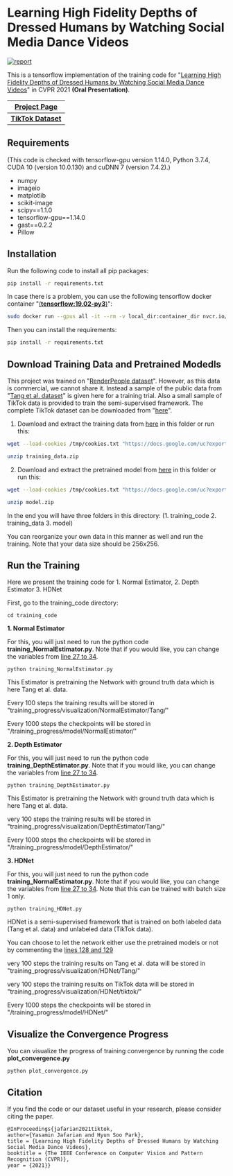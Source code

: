 # Learning High Fidelity Depths of Dressed Humans by Watching Social Media Dance Videos
[![report](https://img.shields.io/badge/arxiv-report-red)](https://arxiv.org/abs/2103.03319)

This is a tensorflow implementation of the training code for "[Learning High Fidelity Depths of Dressed Humans by Watching Social Media Dance Videos](https://arxiv.org/abs/2103.03319)" in CVPR 2021 **(Oral Presentation)**.

| [**Project Page**](https://www.yasamin.page/hdnet_tiktok)  | 
| ------------- | 
| [**TikTok Dataset**](https://www.yasamin.page/hdnet_tiktok#h.jr9ifesshn7v) | 

## Requirements
(This code is checked with tensorflow-gpu version 1.14.0, Python 3.7.4, CUDA 10 (version 10.0.130) and cuDNN 7 (version 7.4.2).)
- numpy
- imageio
- matplotlib
- scikit-image
- scipy==1.1.0
- tensorflow-gpu==1.14.0
- gast==0.2.2
- Pillow

## Installation

Run the following code to install all pip packages:
```sh
pip install -r requirements.txt 
```
In case there is a problem, you can use the following tensorflow docker container "[(**tensorflow:19.02-py3**)](https://docs.nvidia.com/deeplearning/frameworks/tensorflow-release-notes/running.html)":
```sh
sudo docker run --gpus all -it --rm -v local_dir:container_dir nvcr.io/nvidia/tensorflow:19.02-py3
```
Then you can install the requirements:
```sh
pip install -r requirements.txt 
```
## Download Training Data and Pretrained Modedls
This project was trained on "[RenderPeople dataset](https://renderpeople.com/)". However, as this data is commercial, we cannot share it. Instead a sample of the public data from "[Tang et al. dataset](https://github.com/sfu-gruvi-3dv/deep_human)"  is given here for a training trial. Also a small sample of TikTok data is provided to train the semi-supervised framework. The complete TikTok dataset can be downloaded from "[here](https://www.yasamin.page/hdnet_tiktok#h.jr9ifesshn7v)". 

1. Download and extract the training data from [here](https://drive.google.com/file/d/1uJ_yQ0XQwNhmHI_irsx8H4f6kQ-yhp5P/view?usp=sharing) in this folder or run this:
```sh
wget --load-cookies /tmp/cookies.txt "https://docs.google.com/uc?export=download&confirm=$(wget --quiet --save-cookies /tmp/cookies.txt --keep-session-cookies --no-check-certificate 'https://docs.google.com/uc?export=download&id=1uJ_yQ0XQwNhmHI_irsx8H4f6kQ-yhp5P' -O- | sed -rn 's/.*confirm=([0-9A-Za-z_]+).*/\1\n/p')&id=1uJ_yQ0XQwNhmHI_irsx8H4f6kQ-yhp5P" -O training_data.zip && rm -rf /tmp/cookies.txt

unzip training_data.zip
```
2. Download and extract the pretrained model from [here](https://drive.google.com/file/d/1UOHkmwcWpwt9r11VzOCa_CVamwHVaobV/view?usp=sharing) in this folder or run this:
```sh
wget --load-cookies /tmp/cookies.txt "https://docs.google.com/uc?export=download&confirm=$(wget --quiet --save-cookies /tmp/cookies.txt --keep-session-cookies --no-check-certificate 'https://docs.google.com/uc?export=download&id=1UOHkmwcWpwt9r11VzOCa_CVamwHVaobV' -O- | sed -rn 's/.*confirm=([0-9A-Za-z_]+).*/\1\n/p')&id=1UOHkmwcWpwt9r11VzOCa_CVamwHVaobV" -O model.zip && rm -rf /tmp/cookies.txt

unzip model.zip
```
In the end you will have three folders in this directory: (1. training_code 2. training_data 3. model)

You can reorganize your own data in this manner as well and run the training. Note that your data size should be 256x256.

## Run the Training
Here we present the training code for 1. Normal Estimator, 2. Depth Estimator 3. HDNet

First, go to the training_code directory:
```
cd training_code
```

**1. Normal Estimator**

For this, you will just need to run the python code **training_NormalEstimator.py**. Note that if you would like, you can change the variables from [line 27 to 34](https://github.com/yasaminjafarian/HDNet_training_draft/blob/ea380ca1249cc5dbe8ded9a9fe6793ba98fd0086/training_code/training_NormalEstimator.py#L27).
```
python training_NormalEstimator.py
```
This Estimator is pretraining the Network with ground truth data which is here Tang et al. data.

Every 100 steps the training results will be stored in "training_progress/visualization/NormalEstimator/Tang/"

Every 1000 steps the checkpoints will be stored in "/training_progress/model/NormalEstimator/"

**2. Depth Estimator**

For this, you will just need to run the python code **training_DepthEstimator.py**. Note that if you would like, you can change the variables from [line 27 to 34](https://github.com/yasaminjafarian/HDNet_training_draft/blob/ea380ca1249cc5dbe8ded9a9fe6793ba98fd0086/training_code/training_DepthEstimator.py#L27).
```
python training_DepthEstimator.py
```
This Estimator is pretraining the Network with ground truth data which is here Tang et al. data.

very 100 steps the training results will be stored in "training_progress/visualization/DepthEstimator/Tang/"

Every 1000 steps the checkpoints will be stored in "/training_progress/model/DepthEstimator/"

**3. HDNet**

For this, you will just need to run the python code **training_NormalEstimator.py**. Note that if you would like, you can change the variables from [line 27 to 34](https://github.com/yasaminjafarian/HDNet_training_draft/blob/ea380ca1249cc5dbe8ded9a9fe6793ba98fd0086/training_code/training_HDNet.py#L27). Note that this can be trained with batch size 1 only.
```
python training_HDNet.py
```
HDNet is a semi-supervised framework that is trained on both labeled data (Tang et al. data) and unlabeled data (TikTok data).

You can choose to let the network either use the pretrained models or not by commenting the [lines 128 and 129](https://github.com/yasaminjafarian/HDNet_training_draft/blob/ea380ca1249cc5dbe8ded9a9fe6793ba98fd0086/training_code/training_HDNet.py#L128)

very 100 steps the training results on Tang et al. data will be stored in "training_progress/visualization/HDNet/Tang/"

very 100 steps the training results on TikTok data will be stored in "training_progress/visualization/HDNet/tiktok/"

Every 1000 steps the checkpoints will be stored in "/training_progress/model/HDNet/"

## Visualize the Convergence Progress
You can visualize the progress of training convergence by running the code **plot_convergence.py**
```
python plot_convergence.py
```

## Citation
If you find the code or our dataset useful in your research, please consider citing the paper.

```
@InProceedings{jafarian2021tiktok,
author={Yasamin Jafarian and Hyun Soo Park},
title = {Learning High Fidelity Depths of Dressed Humans by Watching Social Media Dance Videos},
booktitle = {The IEEE Conference on Computer Vision and Pattern Recognition (CVPR)},
year = {2021}}
```





